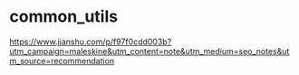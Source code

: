# common_utils
https://www.jianshu.com/p/f97f0cdd003b?utm_campaign=maleskine&utm_content=note&utm_medium=seo_notes&utm_source=recommendation
